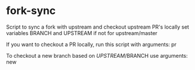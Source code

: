 # fork-sync
Script to sync a fork with upstream and checkout upstream PR's locally
set variables BRANCH and UPSTREAM if not for upstream/master

If you want to checkout a PR locally, run this script with arguments: pr <ID> <BRANCHNAME>

To checkout a new branch based on $UPSTREAM/$BRANCH use arguments: new <BRANCHNAME>
